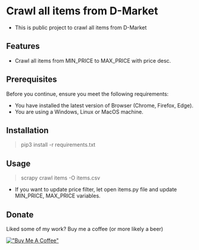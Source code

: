 # Crawl all items from D-Market
- This is public project to crawl all items from D-Market

## Features
- Crawl all items from MIN_PRICE to MAX_PRICE with price desc.

## Prerequisites

Before you continue, ensure you meet the following requirements:

- You have installed the latest version of Browser (Chrome, Firefox, Edge).
- You are using a Windows, Linux or MacOS machine.

## Installation

> pip3 install -r requirements.txt

## Usage

> scrapy crawl items -O items.csv

- If you want to update price filter, let open items.py file and update MIN_PRICE, MAX_PRICE variables.
## Donate

Liked some of my work? Buy me a coffee (or more likely a beer)

[!["Buy Me A Coffee"](https://www.buymeacoffee.com/assets/img/custom_images/orange_img.png)](https://www.buymeacoffee.com/toannh8)